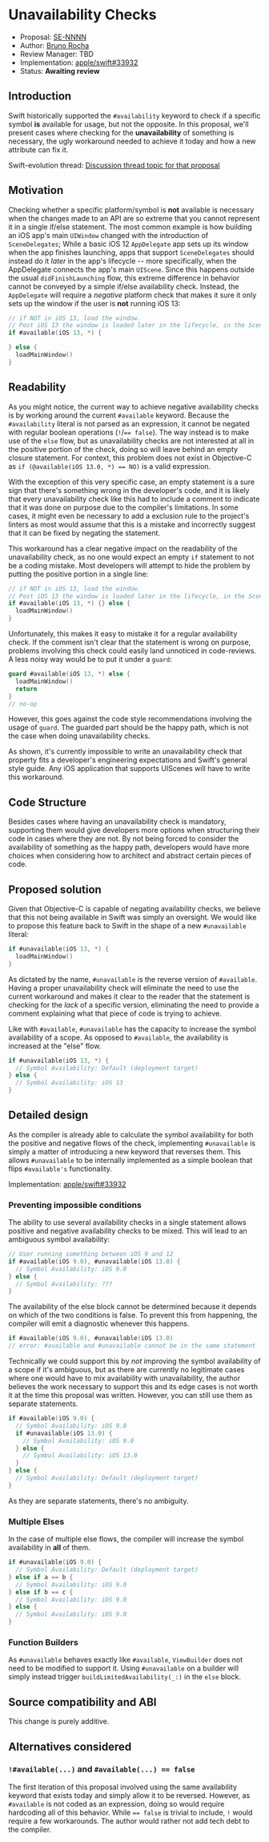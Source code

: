 # Unavailability Checks

* Proposal: [SE-NNNN](NNNN-negative-availability)
* Author: [Bruno Rocha](https://github.com/rockbruno)
* Review Manager: TBD
* Implementation: [apple/swift#33932](https://github.com/apple/swift/pull/33932)
* Status: **Awaiting review**

## Introduction

Swift historically supported the `#availability` keyword to check if a specific symbol **is** available for usage, but not the opposite. In this proposal, we'll present cases where checking for the **unavailability** of something is necessary, the ugly workaround needed to achieve it today and how a new attribute can fix it.

Swift-evolution thread: [Discussion thread topic for that proposal](https://forums.swift.org/t/support-negative-availability-literals/39946)

## Motivation

Checking whether a specific platform/symbol is **not** available is necessary when the changes made to an API are so extreme that you cannot represent it in a single if/else statement. The most common example is how building an iOS app's main `UIWindow` changed with the introduction of `SceneDelegates`; While a basic iOS 12 `AppDelegate` app sets up its window when the app finishes launching, apps that support `SceneDelegates` should instead do it *later* in the app's lifecycle -- more specifically, when the AppDelegate connects the app's main `UIScene`. Since this happens outside the usual `didFinishLaunching` flow, this extreme difference in behavior cannot be conveyed by a simple if/else availability check. Instead, the `AppDelegate` will require a *negative* platform check that makes it sure it only sets up the window if the user is **not** running iOS 13:

```swift
// if NOT in iOS 13, load the window.
// Post iOS 13 the window is loaded later in the lifecycle, in the SceneDelegate.
if #available(iOS 13, *) {

} else {
  loadMainWindow()
}
```

## Readability

As you might notice, the current way to achieve negative availability checks is by working around the current `#available` keyword. Because the `#availability` literal is not parsed as an expression, it cannot be negated with regular boolean operations (`!`/`== false`). The way instead is to make use of the `else` flow, but as unavailability checks are not interested at all in the positive portion of the check, doing so will leave behind an empty closure statement. For context, this problem does not exist in Objective-C as `if (@available(iOS 13.0, *) == NO)` is a valid expression.

With the exception of this very specific case, an empty statement is a sure sign that there's something wrong in the developer's code, and it is likely that every unavailability check like this had to include a comment to indicate that it was done on purpose due to the compiler's limitations. In some cases, it might even be necessary to add a exclusion rule to the project's linters as most would assume that this is a mistake and incorrectly suggest that it can be fixed by negating the statement.

This workaround has a clear negative impact on the readability of the unavailability check, as no one would expect an empty `if` statement to not be a coding mistake. Most developers will attempt to hide the problem by putting the positive portion in a single line:

```swift
// if NOT in iOS 13, load the window.
// Post iOS 13 the window is loaded later in the lifecycle, in the SceneDelegate.
if #available(iOS 13, *) {} else {
  loadMainWindow()
}
```

Unfortunately, this makes it easy to mistake it for a regular availability check. If the comment isn't clear that the statement is wrong on purpose, problems involving this check could easily land unnoticed in code-reviews. A less noisy way would be to put it under a `guard`:

```swift
guard #available(iOS 13, *) else {
  loadMainWindow()
  return
}
// no-op
```

However, this goes against the code style recommendations involving the usage of `guard`. The guarded part should be the happy path, which is not the case when doing unavailability checks.

As shown, it's currently impossible to write an unavailability check that property fits a developer's engineering expectations and Swift's general style guide. Any iOS application that supports UIScenes will have to write this workaround.

## Code Structure

Besides cases where having an unavailability check is mandatory, supporting them would give developers more options when structuring their code in cases where they are not. By not being forced to consider the availability of something as the happy path, developers would have more choices when considering how to architect and abstract certain pieces of code.

## Proposed solution

Given that Objective-C is capable of negating availability checks, we believe that this not being available in Swift was simply an oversight. We would like to propose this feature back to Swift in the shape of a new `#unavailable` literal: 

```swift
if #unavailable(iOS 13, *) {
  loadMainWindow()
}
```

As dictated by the name, `#unavailable` is the reverse version of `#available`. Having a proper unavailability check will eliminate the need to use the current workaround and makes it clear to the reader that the statement is checking for the *lack* of a specific version, eliminating the need to provide a comment explaining what that piece of code is trying to achieve.

Like with `#available`, `#unavailable` has the capacity to increase the symbol availability of a scope. As opposed to `#available`, the availability is increased at the "else" flow.

```swift
if #unavailable(iOS 13, *) {
  // Symbol Availability: Default (deployment target)
} else {
  // Symbol Availability: iOS 13
}
```

## Detailed design

As the compiler is already able to calculate the symbol availability for both the positive and negative flows of the check, implementing `#unavailable` is simply a matter of introducing a new keyword that reverses them. This allows `#unavailable` to be internally implemented as a simple boolean that flips `#available's` functionality.

Implementation: [apple/swift#33932](https://github.com/apple/swift/pull/33932)

### Preventing impossible conditions

The ability to use several availability checks in a single statement allows positive and negative availability checks to be mixed. This will lead to an ambiguous symbol availability:

```swift
// User running something between iOS 9 and 12
if #available(iOS 9.0), #unavailable(iOS 13.0) {
  // Symbol Availability: iOS 9.0
} else {
  // Symbol Availability: ???
}
```

The availability of the else block cannot be determined because it depends on which of the two conditions is false. To prevent this from happening, the compiler will emit a diagnostic whenever this happens.

```swift
if #available(iOS 9.0), #unavailable(iOS 13.0)
// error: #available and #unavailable cannot be in the same statement
```

Technically we could support this by *not* improving the symbol availability of a scope if it's ambiguous, but as there are currently no legitimate cases where one would have to mix availability with unavailability, the author believes the work necessary to support this and its edge cases is not worth it at the time this proposal was written. However, you can still use them as separate statements.

```swift
if #available(iOS 9.0) {
  // Symbol Availability: iOS 9.0
  if #unavailable(iOS 13.0) {
    // Symbol Availability: iOS 9.0
  } else {
    // Symbol Availability: iOS 13.0
  }
} else {
  // Symbol Availability: Default (deployment target)
}
```

As they are separate statements, there's no ambiguity.

### Multiple Elses

In the case of multiple else flows, the compiler will increase the symbol availability in **all** of them.

```swift
if #unavailable(iOS 9.0) {
  // Symbol Availability: Default (deployment target)
} else if a == b {
  // Symbol Availability: iOS 9.0
} else if b == c {
  // Symbol Availability: iOS 9.0
} else {
  // Symbol Availability: iOS 9.0
}
```

### Function Builders

As `#unavailable` behaves exactly like `#available`, `ViewBuilder` does not need to be modified to support it. Using `#unavailable` on a builder will simply instead trigger `buildLimitedAvailability(_:)` in the `else` block. 

## Source compatibility and ABI

This change is purely additive.

## Alternatives considered

### `!#available(...)` and `#available(...) == false`

The first iteration of this proposal involved using the same availability keyword that exists today and simply allow it to be reversed. However, as `#available` is not coded as an expression, doing so would require hardcoding all of this behavior. While `== false` is trivial to include, `!` would require a few workarounds. The author would rather not add tech debt to the compiler.
